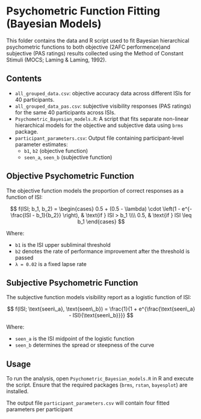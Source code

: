 # Psychometric Function Fitting (Bayesian Models)

This folder contains the data and R script used to fit Bayesian hierarchical psychometric functions to both objective (2AFC performence)and subjective (PAS ratings) results collected using the Method of Constant Stimuli (MOCS; Laming & Laming, 1992).

## Contents
- `all_grouped_data.csv`: objective accuracy data across different ISIs for 40 participants.
- `all_grouped_data_pas.csv`: subjective visibility responses (PAS ratings) for the same 40 participants across ISIs.
- `Psychometric_Bayesian_models.R`: A script that fits separate non-linear hierarchical models for the objective and subjective data using `brms` package.
- `participant_parameters.csv`: Output file containing participant-level parameter estimates:  
  - `b1`, `b2` (objective function)  
  - `seen_a`, `seen_b` (subjective function)  

## Objective Psychometric Function

The objective function models the proportion of correct responses as a function of ISI:

$$
f(ISI; b_1, b_2) =
\begin{cases}
0.5 + (0.5 - \lambda) \cdot \left(1 - e^{- \frac{ISI - b_1}{b_2}} \right), & \text{if } ISI > b_1 \\\\
0.5, & \text{if } ISI \leq b_1
\end{cases}
$$

Where:
- `b1` is the ISI upper subliminal threshold 
- `b2` denotes the rate of performance improvement after the threshold is passed 
- `λ = 0.02` is a fixed lapse rate

## Subjective Psychometric Function

The subjective function models visibility report as a logistic function of ISI:

$$
f(ISI; \text{seen\_a}, \text{seen\_b}) =
\frac{1}{1 + e^{\frac{\text{seen\_a} - ISI}{\text{seen\_b}}}}
$$

Where:
- `seen_a` is the ISI midpoint of the logistic function 
- `seen_b` determines the spread or steepness of the curve  

## Usage

To run the analysis, open `Psychometric_Bayesian_models.R` in R and execute the script. Ensure that the required packages (`brms`, `rstan`, `bayesplot`) are installed.

The output file `participant_parameters.csv` will contain four fitted parameters per participant
